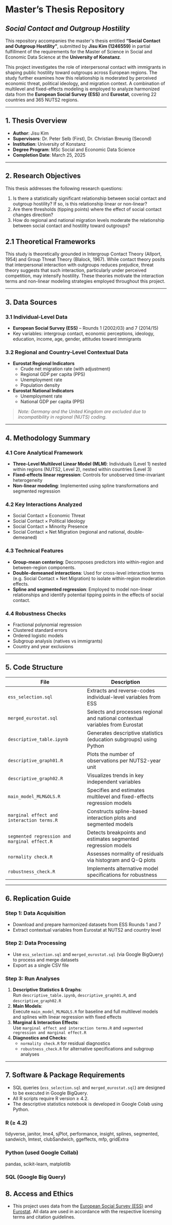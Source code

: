 # Master’s Thesis Repository
## *Social Contact and Outgroup Hostility*

This repository accompanies the master's thesis entitled **“Social Contact and Outgroup Hostility”**, submitted by **Jisu Kim (1246559)** in partial fulfillment of the requirements for the Master of Science in Social and Economic Data Science at the **University of Konstanz**.

This project investigates the role of interpersonal contact with immigrants in shaping public hostility toward outgroups across European regions. The study further examines how this relationship is moderated by perceived economic threat, political ideology, and migration context. A combination of multilevel and fixed-effects modeling is employed to analyze harmonized data from the **European Social Survey (ESS)** and **Eurostat**, covering 22 countries and 365 NUTS2 regions.

---

## 1. Thesis Overview

- **Author**: Jisu Kim  
- **Supervisors**: Dr. Peter Selb (First), Dr. Christian Breunig (Second)  
- **Institution**: University of Konstanz  
- **Degree Program**: MSc Social and Economic Data Science  
- **Completion Date**: March 25, 2025  

---

## 2. Research Objectives

This thesis addresses the following research questions:

1. Is there a statistically significant relationship between social contact and outgroup hostility? If so, is this relationship linear or non-linear?
2. Are there thresholds (tipping points) where the effect of social contact changes direction?
3. How do regional and national migration levels moderate the relationship between social contact and hostility toward outgroups?

## 2.1 Theoretical Frameworks
This study is theoretically grounded in Intergroup Contact Theory (Allport, 1954) and Group Threat Theory (Blalock, 1967). While contact theory posits that interpersonal interaction with outgroups reduces prejudice, threat theory suggests that such interaction, particularly under perceived competition, may intensify hostility. These theories motivate the interaction terms and non-linear modeling strategies employed throughout this project.


---

## 3. Data Sources

### 3.1 Individual-Level Data
- **European Social Survey (ESS)** – Rounds 1 (2002/03) and 7 (2014/15)
- Key variables: intergroup contact, economic perceptions, ideology, education, income, age, gender, attitudes toward immigrants

### 3.2 Regional and Country-Level Contextual Data
- **Eurostat Regional Indicators**
  - Crude net migration rate (with adjustment)
  - Regional GDP per capita (PPS)
  - Unemployment rate
  - Population density
- **Eurostat National Indicators**
  -  Unemployment rate
  -  National GDP per capita (PPS)
> *Note: Germany and the United Kingdom are excluded due to incompatibility in regional (NUTS) coding.*

---

## 4. Methodology Summary

### 4.1 Core Analytical Framework
- **Three-Level Multilevel Linear Model (MLM)**: Individuals (Level 1) nested within regions (NUTS2, Level 2), nested within countries (Level 3)
- **Fixed-effects linear regression**: Controls for unobserved time-invariant heterogeneity
- **Non-linear modeling**: Implemented using spline transformations and segmented regression

### 4.2 Key Interactions Analyzed
- Social Contact × Economic Threat  
- Social Contact × Political Ideology  
- Social Contact × Minority Presence  
- Social Contact × Net Migration (regional and national, double-demeaned)

### 4.3 Technical Features
- **Group-mean centering**: Decomposes predictors into within-region and between-region components.
- **Double-demeaned interactions**: Used for cross-level interaction terms (e.g. Social Contact × Net Migration) to isolate within-region moderation effects.
- **Spline and segmented regression**: Employed to model non-linear relationships and identify potential tipping points in the effects of social contact.

### 4.4 Robustness Checks
- Fractional polynomial regression  
- Clustered standard errors  
- Ordered logistic models  
- Subgroup analysis (natives vs immigrants)  
- Country and year exclusions

---

## 5. Code Structure

| File                | Description                                                    |
|---------------------|----------------------------------------------------------------|
| `ess_selection.sql` | Extracts and reverse-codes individual-level variables from ESS |
| `merged_eurostat.sql` | Selects and processes regional and national contextual variables from Eurostat |
| `descriptive_table.ipynb` | Generates descriptive statistics (education subgroups) using Python |
| `descriptive_graph01.R` | Plots the number of observations per NUTS2-year unit |
| `descriptive_graph02.R` | Visualizes trends in key independent variables |
| `main_model_MLM&OLS.R` | Specifies and estimates multilevel and fixed-effects regression models |
| `marginal effect and interaction terms.R` | Constructs spline-based interaction plots and segmented models |
| `segmented regression and marginal effect.R` | Detects breakpoints and estimates segmented regression models |
| `normality check.R` | Assesses normality of residuals via histogram and Q-Q plots |
| `robustness_check.R` | Implements alternative model specifications for robustness |

---

## 6. Replication Guide

### Step 1: Data Acquisition
- Download and prepare harmonized datasets from ESS Rounds 1 and 7
- Extract contextual variables from Eurostat at NUTS2 and country level

### Step 2: Data Processing
- Use `ess_selection.sql` and `merged_eurostat.sql` (via Google BigQuery) to process and merge datasets
- Export as a single CSV file

### Step 3: Run Analyses
1. **Descriptive Statistics & Graphs**:  
   Run `descriptive_table.ipynb`, `descriptive_graph01.R`, and `descriptive_graph02.R`  
2. **Main Models**:  
   Execute `main_model_MLM&OLS.R` for baseline and full multilevel models and splines with linear regression with fixed effects
3. **Marginal & Interaction Effects**:  
   Use `marginal effect and interaction terms.R` and `segmented regression and marginal effect.R`  
4. **Diagnostics and Checks**:  
   - `normality check.R` for residual diagnostics  
   - `robustness_check.R` for alternative specifications and subgroup analyses  

---

## 7. Software & Package Requirements
- SQL queries (`ess_selection.sql` and `merged_eurostat.sql`) are designed to be executed in Google BigQuery.
- All R scripts require R version ≥ 4.2.
- The descriptive statistics notebook is developed in Google Colab using Python.

### R (≥ 4.2)
tidyverse, janitor, lme4, sjPlot, performance, insight,
splines, segmented, sandwich, lmtest, clubSandwich, ggeffects, mfp, gridExtra

### Python (used Google Collab)
pandas, scikit-learn, matplotlib

### SQL (Google Big Query)

## 8. Access and Ethics
- This project uses data from the [European Social Survey (ESS)](https://www.europeansocialsurvey.org) and [Eurostat](https://ec.europa.eu/eurostat). All data are used in accordance with the respective licensing terms and citation guidelines.

